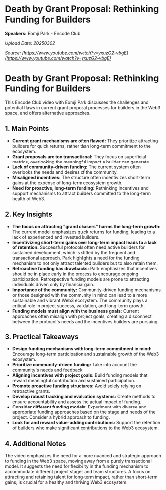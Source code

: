 # Death by Grant Proposal: Rethinking Funding for Builders

**Speakers:** Eomji Park - Encode Club


*Upload Date: 20250302*

*Source: [https://www.youtube.com/watch?v=yxuzG2-vbgE](https://www.youtube.com/watch?v=yxuzG2-vbgE)*

# Death by Grant Proposal: Rethinking Funding for Builders

This Encode Club video with Eomji Park discusses the challenges and potential flaws in current grant proposal processes for builders in the Web3 space, and offers alternative approaches.

## 1. Main Points

* **Current grant mechanisms are often flawed:** They prioritize attracting builders for quick returns, rather than long-term commitment to the ecosystem.
* **Grant proposals are too transactional:** They focus on superficial metrics, overlooking the meaningful impact a builder can generate.
* **Lack of community-driven funding:** The current system often overlooks the needs and desires of the community.
* **Misaligned incentives:** The structure often incentivizes short-term gains at the expense of long-term ecosystem growth.
* **Need for proactive, long-term funding:** Rethinking incentives and support mechanisms to attract builders committed to the long-term health of Web3.


## 2. Key Insights

* **The focus on attracting "grand chasers" harms the long-term growth:** The current model emphasizes quick returns for funding, leading to a lack of experienced and invested builders.
* **Incentivizing short-term gains over long-term impact leads to a lack of retention:** Successful protocols often need active builders for sustained development, which is stifled by the frequent and transactional approach.  Park highlights a need for the funding mechanism to not only attract talented builders but to also retain them.
* **Retroactive funding has drawbacks:**  Park emphasizes that incentives should be in place early in the process to encourage ongoing participation. Retrospective funding models are prone to attracting individuals driven only by financial gain.
* **Importance of the community:** Community-driven funding mechanisms or those designed  with the community in mind can lead to a more sustainable and vibrant Web3 ecosystem. The community plays a critical role in project success, validation, and long-term growth.
* **Funding models must align with the business goals:**  Current approaches often misalign with project goals, creating a disconnect between the protocol's needs and the incentives builders are pursuing.


## 3. Practical Takeaways

* **Design funding mechanisms with long-term commitment in mind:**  Encourage long-term participation and sustainable growth of the Web3 ecosystem.
* **Prioritize community-driven funding:**  Take into account the community's needs and feedback.
* **Aligning incentives with project goals:** Build funding models that reward meaningful contribution and sustained participation.
* **Promote proactive funding structures:**  Avoid solely relying on retroactive grants.
* **Develop robust tracking and evaluation systems:**  Create methods to ensure accountability and assess the actual impact of funding.
* **Consider different funding models:**  Experiment with diverse and appropriate funding approaches based on the stage and needs of the project.  Consider a hybrid approach to funding. 
* **Look for and reward value-adding contributions:** Support the retention of builders who make significant contributions to the Web3 ecosystem.


## 4. Additional Notes

The video emphasizes the need for a more nuanced and strategic approach to funding in the Web3 space, moving away from a purely transactional model.  It suggests the need for flexibility in the funding mechanism to accommodate different project stages and team structures.  A focus on attracting and retaining talent for long-term impact, rather than short-term gains, is crucial for a healthy and thriving Web3 ecosystem.